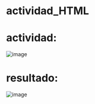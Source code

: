# actividad_HTML
# actividad:
![image](https://github.com/user-attachments/assets/44d9779f-daa0-4cf4-90cd-6d74c4488d6b)
# resultado:
![image](https://github.com/user-attachments/assets/9848b388-10bd-44a4-a33f-24541c608f73)

